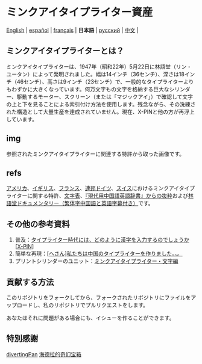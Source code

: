 # ミンクアイタイプライター資産

[English](https://github.com/ExpedicHabbet/MingkwaiAssets/blob/main/README.md) |
[español](https://github.com/ExpedicHabbet/MingkwaiAssets/blob/main/LEEME.md) |
[français](https://github.com/ExpedicHabbet/MingkwaiAssets/blob/main/LISEZMOI.md) |
__日本語__ |
[русский](https://github.com/ExpedicHabbet/MingkwaiAssets/blob/main/README-RU.md) |
[中文](https://github.com/ExpedicHabbet/MingkwaiAssets/blob/main/README-ZH.md) |

## ミンクアイタイプライターとは？

ミンクアイタイプライターは、1947年（昭和22年）5月22日に林語堂（リン・ユータン）によって発明されました。幅は14インチ（36センチ）、深さは18インチ（46センチ）、高さは9インチ（23センチ）で、一般的なタイプライターよりもわずかに大きくなっています。何万文字もの文字を格納する巨大なシリンダー、駆動するモーター、スクリーン（または「マジックアイ」）で確認して文字の上と下を見ることによる索引付け方法を使用します。残念ながら、その洗練された構造として大量生産を達成されていません。現在、X-PINと他の方が再浮上しています。

## img

参照されたミンクアイタイプライターに関連する特許から取った画像です。

## refs

[アメ](https://github.com/ExpedicHabbet/MingkwaiAssets/blob/main/refs/US2613795A.pdf)[リカ](https://github.com/ExpedicHabbet/MingkwaiAssets/blob/main/refs/US2613794A.pdf)、[イギリス](https://github.com/ExpedicHabbet/MingkwaiAssets/blob/main/refs/GB711462A.pdf)、[フランス](https://github.com/ExpedicHabbet/MingkwaiAssets/blob/main/refs/FR984303A.pdf)、[連邦ドイツ](https://github.com/ExpedicHabbet/MingkwaiAssets/blob/main/refs/DE922774C.pdf)、[スイス](https://github.com/ExpedicHabbet/MingkwaiAssets/blob/main/refs/CH327313A.pdf)におけるミンクアイタイプライターに関する特許、[文字表](https://github.com/ExpedicHabbet/MingkwaiAssets/blob/main/refs/字表·明快華文打字機.pdf)、[『現代用中国語英語辞書』からの抜粋](https://github.com/ExpedicHabbet/MingkwaiAssets/blob/main/refs/林語堂《當代漢英詞典》摘錄.pdf)および[林語堂ドキュメンタリー（繁体字中国語と英語字幕付き）](https://github.com/ExpedicHabbet/MingkwaiAssets/blob/main/refs/林語堂紀錄片(1985年).mp4)です。

## その他の参考資料

1. 普及：[タイプライター時代には、どのように漢字を入力するのでしょうか[X-PIN]](https://www.bilibili.com/video/BV1eM4y1w7JF/)
2. 簡単な再現：[[ヘさん]私たちは中国のタイプライターを作りました。。。](https://www.bilibili.com/video/BV1Sk4y1471G/)
3. プリントシリンダーのユニット：[ミンクアイタイプライター・文字編](https://www.bilibili.com/video/BV1DvtezeE7c)

## 貢献する方法

このリポジトリをフォークしてから、フォークされたリポジトリにファイルをアップロードし、私のリポジトリでプルリクエストをします。

あなたはそれに問題がある場合にも、イシューを作ることができます。

## 特別感謝

[divertingPan](https://github.com/divertingPan)
[海德拉的奇幻宝箱](https://space.bilibili.com/24730691)